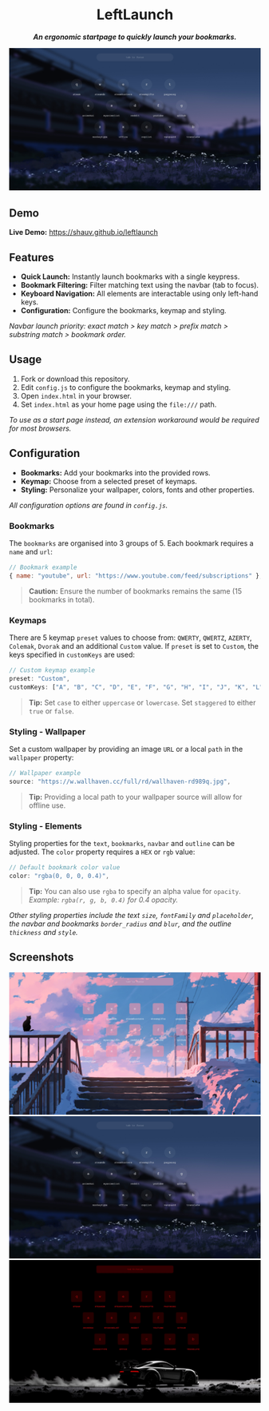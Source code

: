 <div align="center">

# LeftLaunch

***An ergonomic startpage to quickly launch your bookmarks.***

</div>

![Screenshot of LeftLaunch startpage](assets/screenshot1.jpeg)

## Demo
**Live Demo:** https://shauv.github.io/leftlaunch

## Features
- **Quick Launch:** Instantly launch bookmarks with a single keypress.
- **Bookmark Filtering:** Filter matching text using the navbar (tab to focus).
- **Keyboard Navigation:** All elements are interactable using only left-hand keys.
- **Configuration:** Configure the bookmarks, keymap and styling.

*Navbar launch priority: exact match > key match > prefix match > substring match > bookmark order.*

## Usage
1. Fork or download this repository.
2. Edit `config.js` to configure the bookmarks, keymap and styling.
3. Open `index.html` in your browser.
4. Set `index.html` as your home page using the `file:///` path.

*To use as a start page instead, an extension workaround would be required for most browsers.*

## Configuration
- **Bookmarks:** Add your bookmarks into the provided rows.
- **Keymap:** Choose from a selected preset of keymaps.
- **Styling:** Personalize your wallpaper, colors, fonts and other properties.

*All configuration options are found in `config.js`.*

### Bookmarks
The `bookmarks` are organised into 3 groups of 5. Each bookmark requires a `name` and `url`:  

```javascript
// Bookmark example
{ name: "youtube", url: "https://www.youtube.com/feed/subscriptions" },
```
> **Caution:** Ensure the number of bookmarks remains the same (15 bookmarks in total).

### Keymaps
There are 5 keymap `preset` values to choose from: `QWERTY`, `QWERTZ`, `AZERTY`, `Colemak`, `Dvorak` and an additional `Custom` value. If `preset` is set to `Custom`, the keys specified in `customKeys` are used:
```javascript
// Custom keymap example
preset: "Custom",
customKeys: ["A", "B", "C", "D", "E", "F", "G", "H", "I", "J", "K", "L", "M", "N", "O"],
```
> **Tip:** Set `case` to either `uppercase` or `lowercase`. Set `staggered` to either `true` or `false`.
### Styling - Wallpaper
Set a custom wallpaper by providing an image `URL` or a local `path` in the `wallpaper` property:

```javascript
// Wallpaper example
source: "https://w.wallhaven.cc/full/rd/wallhaven-rd989q.jpg",
```
> **Tip:** Providing a local path to your wallpaper source will allow for offline use.

### Styling - Elements
Styling properties for the `text`, `bookmarks`, `navbar` and `outline` can be adjusted. The `color` property requires a `HEX` or `rgb` value: 
```javascript
// Default bookmark color value
color: "rgba(0, 0, 0, 0.4)",
```
> **Tip:** You can also use `rgba` to specify an alpha value for `opacity`.  
*Example: `rgba(r, g, b, 0.4)` for 0.4 opacity.*

*Other styling properties include the text `size`, `fontFamily` and `placeholder`, the navbar and bookmarks `border_radius` and `blur`, and the outline `thickness` and `style`.*

## Screenshots
![Screenshot of LeftLaunch startpage](assets/screenshot2.jpeg)
![Screenshot of LeftLaunch startpage](assets/screenshot1.jpeg)
![Screenshot of LeftLaunch startpage](assets/screenshot3.jpeg)